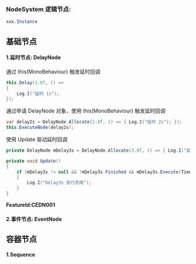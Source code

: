 ### NodeSystem 逻辑节点:



``` C#
xxx.Instance
```



## 基础节点

#### 1.延时节点: DelayNode

通过 this(MonoBehaviour) 触发延时回调

``` csharp
this.Delay(1.0f, () =>
{
	Log.I("延时 1s");
});
```

通过申请 DelayNode 对象，使用 this(MonoBehaviour) 触发延时回调

``` csharp
var delay2s = DelayNode.Allocate(2.0f, () => { Log.I("延时 2s"); });
this.ExecuteNode(delay2s);
```

使用 Update 驱动延时回调

``` csharp
private DelayNode mDelay3s = DelayNode.Allocate(3.0f, () => { Log.I("延时 3s"); });

private void Update()
{
	if (mDelay3s != null && !mDelay3s.Finished && mDelay3s.Execute(Time.deltaTime))
	{
		Log.I("Delay3s 执行完成");
	}
}
```

**FeatureId:CEDN001**

#### 2.事件节点: EventNode





## 容器节点

#### 1.Sequence


